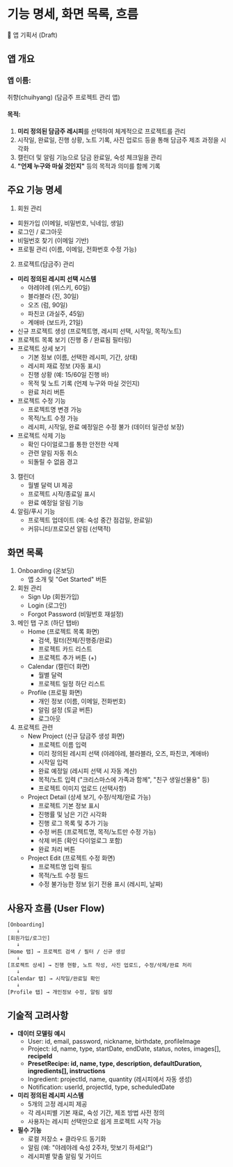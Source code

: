 # 기능 명세, 화면 목록, 흐름

📱 앱 기획서 (Draft)
## 앱 개요

### 앱 이름: 
취향(chuihyang) (담금주 프로젝트 관리 앱)
#### 목적:
1. **미리 정의된 담금주 레시피**를 선택하여 체계적으로 프로젝트를 관리
2. 시작일, 완료일, 진행 상황, 노트 기록, 사진 업로드 등을 통해 담금주 제조 과정을 시각화
3. 캘린더 및 알림 기능으로 담금 완료일, 숙성 체크일을 관리
4. **"언제 누구와 마실 것인지"** 등의 목적과 의미를 함께 기록


## 주요 기능 명세

1. 회원 관리
  - 회원가입 (이메일, 비밀번호, 닉네임, 생일)
  - 로그인 / 로그아웃
  - 비밀번호 찾기 (이메일 기반)
  - 프로필 관리 (이름, 이메일, 전화번호 수정 가능)
2. 프로젝트(담금주) 관리
  - **미리 정의된 레시피 선택 시스템**
     - 야레야레 (위스키, 60일)
     - 블라블라 (진, 30일) 
     - 오즈 (럼, 90일)
     - 파친코 (과실주, 45일)
     - 계애바 (보드카, 21일)
  - 신규 프로젝트 생성 (프로젝트명, 레시피 선택, 시작일, 목적/노트)
  - 프로젝트 목록 보기 (진행 중 / 완료됨 필터링)
  - 프로젝트 상세 보기
     - 기본 정보 (이름, 선택한 레시피, 기간, 상태)
     - 레시피 재료 정보 (자동 표시)
     - 진행 상황 (예: 15/60일 진행 바)
     - 목적 및 노트 기록 (언제 누구와 마실 것인지)
     - 완료 처리 버튼
  - 프로젝트 수정 기능
     - 프로젝트명 변경 가능
     - 목적/노트 수정 가능
     - 레시피, 시작일, 완료 예정일은 수정 불가 (데이터 일관성 보장)
  - 프로젝트 삭제 기능
     - 확인 다이얼로그를 통한 안전한 삭제
     - 관련 알림 자동 취소
     - 되돌릴 수 없음 경고
3. 캘린더
   - 월별 달력 UI 제공
   - 프로젝트 시작/종료일 표시
   - 완료 예정일 알림 기능
4. 알림/푸시 기능
   - 프로젝트 업데이트 (예: 숙성 중간 점검일, 완료일)
   - 커뮤니티/프로모션 알림 (선택적)

## 화면 목록
1. Onboarding (온보딩)
   - 앱 소개 및 "Get Started" 버튼
2. 회원 관리
   - Sign Up (회원가입)
   - Login (로그인)
   - Forgot Password (비밀번호 재설정)
3. 메인 탭 구조 (하단 탭바)
   - Home (프로젝트 목록 화면)
      - 검색, 필터(전체/진행중/완료)
      - 프로젝트 카드 리스트
      - 프로젝트 추가 버튼 (+)
   - Calendar (캘린더 화면)
      - 월별 달력
      - 프로젝트 일정 하단 리스트
   - Profile (프로필 화면)
      - 개인 정보 (이름, 이메일, 전화번호)
      - 알림 설정 (토글 버튼)
      - 로그아웃
4. 프로젝트 관련
   - New Project (신규 담금주 생성 화면)
      - 프로젝트 이름 입력
      - 미리 정의된 레시피 선택 (야레야레, 블라블라, 오즈, 파친코, 계애바)
      - 시작일 입력
      - 완료 예정일 (레시피 선택 시 자동 계산)
      - 목적/노트 입력 ("크리스마스에 가족과 함께", "친구 생일선물용" 등)
      - 프로젝트 이미지 업로드 (선택사항)
   - Project Detail (상세 보기, 수정/삭제/완료 가능)
      - 프로젝트 기본 정보 표시
      - 진행률 및 남은 기간 시각화
      - 진행 로그 목록 및 추가 기능
      - 수정 버튼 (프로젝트명, 목적/노트만 수정 가능)
      - 삭제 버튼 (확인 다이얼로그 포함)
      - 완료 처리 버튼
   - Project Edit (프로젝트 수정 화면)
      - 프로젝트명 입력 필드
      - 목적/노트 수정 필드
      - 수정 불가능한 정보 읽기 전용 표시 (레시피, 날짜)


## 사용자 흐름 (User Flow)
```
[Onboarding] 
   ↓
[회원가입/로그인] 
   ↓
[Home 탭] → 프로젝트 검색 / 필터 / 신규 생성
   ↓
[프로젝트 상세] → 진행 현황, 노트 작성, 사진 업로드, 수정/삭제/완료 처리
   ↓
[Calendar 탭] → 시작일/완료일 확인
   ↓
[Profile 탭] → 개인정보 수정, 알림 설정
```

## 기술적 고려사항
- **데이터 모델링 예시**
   - User: id, email, password, nickname, birthdate, profileImage
   - Project: id, name, type, startDate, endDate, status, notes, images[], **recipeId**
   - **PresetRecipe: id, name, type, description, defaultDuration, ingredients[], instructions**
   - Ingredient: projectId, name, quantity (레시피에서 자동 생성)
   - Notification: userId, projectId, type, scheduledDate
- **미리 정의된 레시피 시스템**
   - 5개의 고정 레시피 제공
   - 각 레시피별 기본 재료, 숙성 기간, 제조 방법 사전 정의
   - 사용자는 레시피 선택만으로 쉽게 프로젝트 시작 가능
- **필수 기능**
   - 로컬 저장소 + 클라우드 동기화
   - 알림 (예: "야레야레 숙성 2주차, 맛보기 하세요!")
   - 레시피별 맞춤 알림 및 가이드
